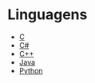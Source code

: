 Linguagens
==========

- [C](/langs/c/)
- [C#](/langs/c-sharp/)
- [C++](/langs/cpp/)
- [Java](/langs/java/)
- [Python](/langs/python/)
